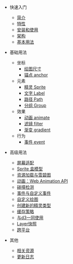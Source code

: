* 快速入门
  * [简介](/zh-cn/index#简介)
  * [特性](/zh-cn/index#特性)
  * [安装和使用](/zh-cn/index#安装和使用)
  * [架构](/zh-cn/index#架构)
  * [基本用法](/zh-cn/index#基本用法)

* 基础用法
  * 坐标
    * [绘图尺寸](/zh-cn/layer#绘图尺寸)
    * [锚点 anchor](/zh-cn/layer#锚点-anchor)
  * 元素
    * [精灵 Sprite](/zh-cn/elements#精灵-Sprite)
    * [文字 Label](/zh-cn/elements#文字-Label)
    * [路径 Path](/zh-cn/elements#路径-Path)
    * [分组 Group](/zh-cn/elements#分组-Group)
  * 效果
    * [动画 animate](/zh-cn/effect#动画-animate)
    * [滤镜 filter](/zh-cn/effect#滤镜-filter)
    * [渐变 gradient](/zh-cn/effect#渐变-gradient)
  * 行为
    * [事件 event](/zh-cn/behavior#事件-event)

* 高级用法
  * [屏幕适配](/zh-cn/guide/resolution)
  * [Sprite 盒模型](/zh-cn/guide/boxmodel)
  * [资源加载与雪碧图](/zh-cn/guide/resource)
  * [动画：Web Animation API](/zh-cn/guide/animations)
  * [碰撞检测](/zh-cn/guide/collision)
  * [事件与自定义事件](/zh-cn/guide/events)
  * [自定义绘图](/zh-cn/guide/userdraw)
  * [创建新的精灵类型](/zh-cn/guide/nodes)
  * [缓存策略](/zh-cn/guide/cache)
  * [与d3一同使用](/zh-cn/guide/d3)
  * [Layer快照](/zh-cn/guide/snapshot)
  * [跨平台](/zh-cn/guide/platforms)

* 其他
  * [相关资源](/zh-cn/resource)
  * [更新日志](/zh-cn/changelog)

